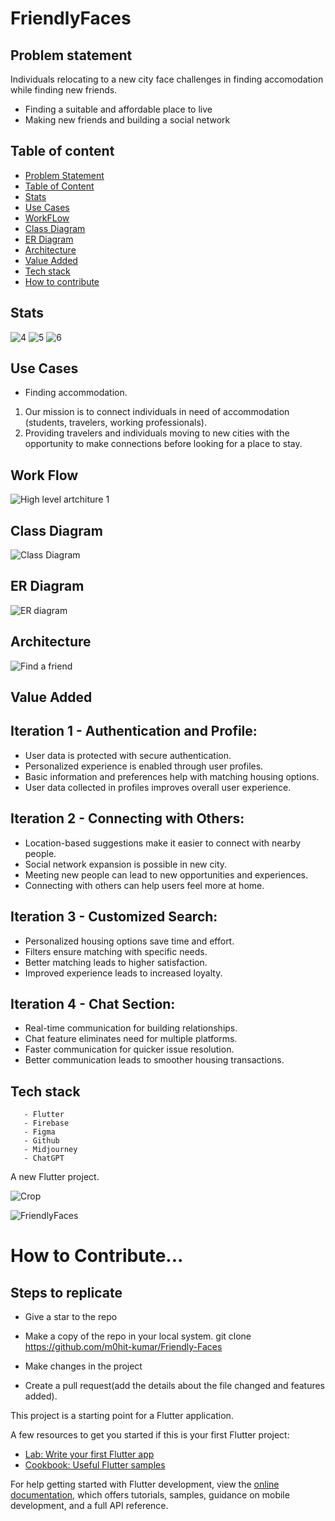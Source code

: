 # FriendlyFaces


## Problem statement 
Individuals relocating to a new city face challenges in finding accomodation while finding new friends.
- Finding a suitable and affordable place to live
- Making new friends and building a social network

## Table of content
- [Problem Statement](#problem-statement)
- [Table of Content](#table-of-content)
- [Stats](#stats)
- [Use Cases](#use-cases)
- [WorkFLow](#work-flow)
- [Class Diagram](#class-diagram)
- [ER Diagram](#er-diagram)
- [Architecture](#architecture)
- [Value Added](#value-added)
- [Tech stack](#tech-stack)
- [How to contribute](#steps-to-replicate)

## Stats
![4](https://user-images.githubusercontent.com/84622044/220990216-334b19ef-7ee9-4b47-940d-afbbcbb8bf60.png)
![5](https://user-images.githubusercontent.com/84622044/220990681-5bef81be-02b1-4f1b-873f-e70bd719d2a1.png)
![6](https://user-images.githubusercontent.com/84622044/220990751-d9da10a3-c061-4dc2-b2fd-1f36cb215b75.png)

## Use Cases
- Finding accommodation.
1. Our mission is to connect individuals in need of accommodation (students, travelers, working professionals).
2. Providing travelers and individuals moving to new cities with the opportunity to make connections before looking for a place to stay.


## Work Flow
![High level artchiture 1](https://user-images.githubusercontent.com/84622044/220991228-d355b32e-f895-4072-af21-009f126cd922.png)

## Class Diagram
![Class Diagram](https://user-images.githubusercontent.com/84622044/220990882-1192be64-3709-4de8-a649-df6d156c5175.png)

## ER Diagram
![ER diagram](https://user-images.githubusercontent.com/84622044/220991006-2f54c967-f477-4576-98c7-16b354b80703.png)

## Architecture
![Find a friend](https://user-images.githubusercontent.com/84622044/220996025-987bc83e-f6ff-436a-aa87-fbd281abb33f.png)

## Value Added

## Iteration 1 - Authentication and Profile:
- User data is protected with secure authentication.
- Personalized experience is enabled through user profiles.
- Basic information and preferences help with matching housing options.
- User data collected in profiles improves overall user experience.

## Iteration 2 - Connecting with Others:
- Location-based suggestions make it easier to connect with nearby people.
- Social network expansion is possible in new city.
- Meeting new people can lead to new opportunities and experiences.
- Connecting with others can help users feel more at home.

## Iteration 3 - Customized Search:
- Personalized housing options save time and effort.
- Filters ensure matching with specific needs.
- Better matching leads to higher satisfaction.
- Improved experience leads to increased loyalty.

## Iteration 4 - Chat Section:
- Real-time communication for building relationships.
- Chat feature eliminates need for multiple platforms.
- Faster communication for quicker issue resolution.
- Better communication leads to smoother housing transactions.

## Tech stack
       - Flutter
       - Firebase
       - Figma
       - Github
       - Midjourney
       - ChatGPT


A new Flutter project.

![Crop](https://user-images.githubusercontent.com/84622044/220988153-1fb3fe6e-8043-4255-b047-8de8481252f5.png)

![FriendlyFaces](https://user-images.githubusercontent.com/84622044/220984713-45d82cca-3232-41ce-9cd7-0e26852552c2.png)


# How to Contribute...

## Steps to replicate

- Give a star to the repo
- Make a copy of the repo in your local system.
       git clone https://github.com/m0hit-kumar/Friendly-Faces
     
- Make changes in the project
- Create a pull request(add the details about the file changed and features added).     
      

This project is a starting point for a Flutter application.

A few resources to get you started if this is your first Flutter project:

- [Lab: Write your first Flutter app](https://docs.flutter.dev/get-started/codelab)
- [Cookbook: Useful Flutter samples](https://docs.flutter.dev/cookbook)

For help getting started with Flutter development, view the
[online documentation](https://docs.flutter.dev/), which offers tutorials,
samples, guidance on mobile development, and a full API reference.
